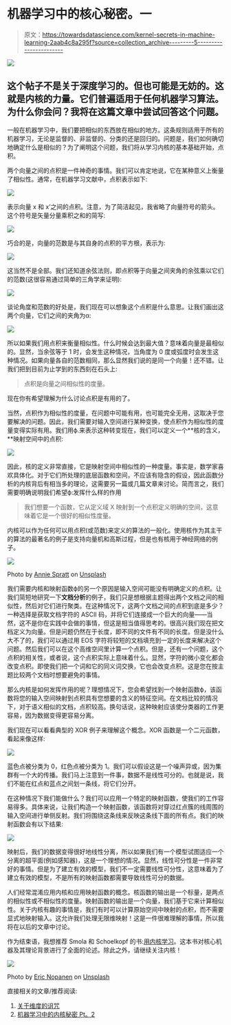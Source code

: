 # 机器学习中的核心秘密。一

> 原文：<https://towardsdatascience.com/kernel-secrets-in-machine-learning-2aab4c8a295f?source=collection_archive---------5----------------------->

![](img/f6816a6d021155e81ac5fcfea74568b1.png)

## 这个帖子不是关于深度学习的。但也可能是无妨的。这就是内核的力量。它们普遍适用于任何机器学习算法。为什么你会问？我将在这篇文章中尝试回答这个问题。

一般在机器学习中，我们要把相似的东西放在相似的地方。这条规则适用于所有的机器学习，无论是监督的、非监督的、分类的还是回归的。问题是，我们如何确切地确定什么是相似的？为了阐明这个问题，我们将从学习内核的基本基础开始，点积。

两个向量之间的点积是一件神奇的事情。我们可以肯定地说，它在某种意义上衡量了相似性。通常，在机器学习文献中，点积表示如下:

![](img/02d3c6218b842244cfd16ab05dcc0100.png)

表示向量 x 和 x’之间的点积。注意，为了简洁起见，我省略了向量符号的箭头。这个符号是矢量分量乘积之和的简写:

![](img/89c82d4f0141dbdb3f2e1ba8254d4a57.png)

巧合的是，向量的范数是与其自身的点积的平方根，表示为:

![](img/d82fe80c73816d889994e723de3cd643.png)

这当然不是全部。我们还知道余弦法则，即点积等于向量之间夹角的余弦乘以它们的范数(这很容易通过简单的三角学来证明):

![](img/8335f7f5e204d31277436e9f276cac03.png)

谈论角度和范数的好处是，我们现在可以想象这个点积是什么意思。让我们画出这两个向量，它们之间的夹角为α:

![](img/12598d03b20d55ce7c41ddfc01803755.png)

所以如果我们用点积来衡量相似性。什么时候会达到最大值？意味着向量是最相似的。显然，当余弦等于 1 时，会发生这种情况，当角度为 0 度或弧度时会发生这种情况。如果向量各自的范数相同，那么显然我们说的是同一个向量！还不错。让我们把到目前为止学到的东西刻在石头上:

> 点积是向量之间相似性的度量。

现在你有希望理解为什么讨论点积是有用的了。

当然，点积作为相似性的度量，在问题中可能有用，也可能完全无用，这取决于您要解决的问题。因此，我们需要对输入空间进行某种变换，使点积作为相似性的度量变得实际有用。我们用ϕ.来表示这种转变现在，我们可以定义一个**核的含义，**映射空间中的点积:

![](img/b4a16530b9870657226d53f2a321d366.png)

因此，核的定义非常直接，它是映射空间中相似性的一种度量。事实是，数学家喜欢具体化。对于它们所处理的底层函数和空间，不应该有隐含的假设，因此函数分析的内核背后有相当多的理论，这需要另一篇或几篇文章来讨论。简而言之，我们需要明确说明我们希望ϕ:发挥什么样的作用

> 我们想要一个函数，它从定义域 X 映射到一个点积定义明确的空间，这意味着它是一个很好的相似性度量。

内核可以作为任何可以用点积(或范数)来定义的算法的一般化。使用核作为其主干的算法的最著名的例子是支持向量机和高斯过程，但是也有核用于神经网络的例子。

![](img/b7dfaeef98e3f05bd5e37eedeff6f9b7.png)

Photo by [Annie Spratt](https://unsplash.com/@anniespratt?utm_source=medium&utm_medium=referral) on [Unsplash](https://unsplash.com?utm_source=medium&utm_medium=referral)

我们需要内核和映射函数ϕ的另一个原因是输入空间可能没有明确定义的点积。让我们简短地研究一下**文档分析**的例子，我们只是想根据主题得出两个文档之间的相似性，然后对它们进行聚类。在这种情况下，这两个文档之间的点积到底是多少？一种选择是获取文档字符的 ASCII 码，并将它们连接成一个巨大的向量——当然，这不是你在实践中会做的事情，但这是相当值得思考的。很高兴我们现在把文档定义为向量。但是问题仍然在于长度，即不同的文件有不同的长度。但是没什么大不了的，我们可以通过用 EOS 字符将较短的文档填充到一定的长度来解决这个问题。然后我们可以在这个高维空间里计算一个点积。但是，还有一个问题，这个点积的相关性，或者说，这个点积实际上意味着什么。显然，字符的微小变化都会改变点积。即使我们把一个词和它的同义词交换，它也会改变点积。这是您在按主题比较两个文档时想要避免的事情。

那么内核是如何发挥作用的呢？理想情况下，您会希望找到一个映射函数ϕ，该函数将您的输入空间映射到点积具有您想要的含义的特征空间。在文档比较的情况下，对于语义相似的文档，点积较高。换句话说，这种映射应该使分类器的工作更容易，因为数据变得更容易分离。

我们现在可以看看典型的 XOR 例子来理解这个概念。XOR 函数是一个二元函数，看起来像这样:

![](img/ad701bc948a3fdc75dd80d9bfc595270.png)

蓝色点被分类为 0，红色点被分类为 1。我们可以假设这是一个噪声异或，因为集群有一个大的传播。我们马上注意到一件事，数据不是线性可分的。也就是说，我们不能在红点和蓝点之间划一条线，将它们分开。

在这种情况下我们能做什么？我们可以应用一个特定的映射函数，使我们的工作容易得多。具体来说，让我们构造一个映射函数，该函数将对穿过红点簇的线周围的输入空间进行单侧反射。我们将围绕这条线来反映这条线下面的所有点。我们的映射函数会有以下结果:

![](img/c368aa585b533876f54c60af1bb1ee5a.png)

映射后，我们的数据变得很好地线性分离，所以如果我们有一个模型试图适应一个分离的超平面(例如感知器)，这是一个理想的情况。显然，线性可分性是一件非常好的事情。但是为了建立有效的模型，我们不一定需要线性可分性，这意味着为了建立有效的模型，不是所有的映射函数都需要导致线性可分的数据。

人们经常混淆应用内核和应用映射函数的概念。核函数的输出是一个标量，是两点的相似性或不相似性的度量。映射函数的输出是一个向量，我们基于它来计算相似性。关于内核有趣的事情是，我们有时可以计算原始空间中映射的点积，而不需要显式地映射输入。这允许我们处理无限维映射！这是一件很难理解的事情，所以我将在以后的文章中讨论。

作为结束语，我想推荐 Smola 和 Schoelkopf 的书:[用内核学习](http://agbs.kyb.tuebingen.mpg.de/lwk/)。这本书对核心机器及其理论背景进行了全面的论述。除此之外，请继续关注内核！

![](img/9e2465f67af0b5ea4d8a416f5c79c7dc.png)

Photo by [Eric Nopanen](https://unsplash.com/@rexcuando?utm_source=medium&utm_medium=referral) on [Unsplash](https://unsplash.com?utm_source=medium&utm_medium=referral)

直接相关的文章/推荐阅读:

1.  [关于维度的诅咒](/on-the-curse-of-dimensionality-b91a3a51268)
2.  [机器学习中的内核秘密 Pt。2](/kernel-secrets-in-machine-learning-pt-2-16266c3ac37c)